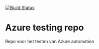 
[![Build Status](https://dev.azure.com/emile0499/VMware/_apis/build/status/Azure%20VM%20Deployment?branchName=master)](https://dev.azure.com/emile0499/VMware/_build/latest?definitionId=9&branchName=master)


# Azure testing repo

Repo voor het testen van Azure automation



